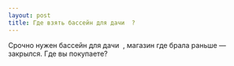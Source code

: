 ```yaml
---
layout: post 
title: Где взять бассейн для дачи ‌ ‌? 
--- 
```

Срочно нужен бассейн для дачи ‌ ‌, магазин где брала раньше — закрылся. Где вы покупаете?